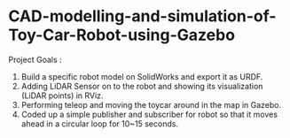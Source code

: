 # CAD-modelling-and-simulation-of-Toy-Car-Robot-using-Gazebo
Project Goals :
1. Build  a  specific  robot  model  on  SolidWorks  and  export  it  as  URDF. 
2. Adding LiDAR Sensor on to the robot and showing its visualization (LiDAR points) in RViz. 
3. Performing  teleop  and  moving the toycar around  in  the  map in Gazebo. 
4. Coded up a simple publisher and subscriber for robot so that it moves ahead in a circular loop for 10~15 seconds.
